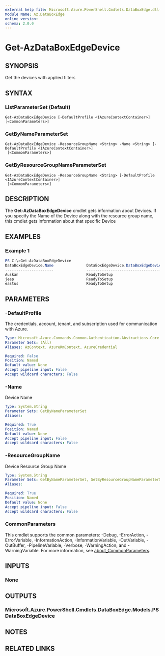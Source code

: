 ```yaml
---
external help file: Microsoft.Azure.PowerShell.Cmdlets.DataBoxEdge.dll-Help.xml
Module Name: Az.DataBoxEdge
online version:
schema: 2.0.0
---
```


# Get-AzDataBoxEdgeDevice

## SYNOPSIS
Get the devices with applied filters

## SYNTAX

### ListParameterSet (Default)
```
Get-AzDataBoxEdgeDevice [-DefaultProfile <IAzureContextContainer>] [<CommonParameters>]
```

### GetByNameParameterSet
```
Get-AzDataBoxEdgeDevice -ResourceGroupName <String> -Name <String> [-DefaultProfile <IAzureContextContainer>]
 [<CommonParameters>]
```

### GetByResourceGroupNameParameterSet
```
Get-AzDataBoxEdgeDevice -ResourceGroupName <String> [-DefaultProfile <IAzureContextContainer>]
 [<CommonParameters>]
```

## DESCRIPTION
The **Get-AzDataBoxEdgeDevice** cmdlet gets information about Devices.
If you specify the Name of the Device along with the resource group name, this cmdlet gets information about that specific Device

## EXAMPLES

### Example 1
```powershell
PS C:\>Get-AzDataBoxEdgeDevice
DataBoxEdgeDevice.Name               DataBoxEdgeDevice.DataBoxEdgeDeviceStatus DataBoxEdgeDevice.DeviceType ResourceGroupName               DataBoxEdgeDevice.Location
----------------------               ----------------------------------------- ---------------------------- -----------------               --------------------------
Auskan                               ReadyToSetup                              DataBoxEdgeDevice            resource-grp-1                  eastus
jeep                                 ReadyToSetup                              DataBoxEdgeDevice            resource-grp-2                  East US
eastus                               ReadyToSetup                              DataBoxEdgeDevice            resource-grp-2                  eastus
```

## PARAMETERS

### -DefaultProfile
The credentials, account, tenant, and subscription used for communication with Azure.

```yaml
Type: Microsoft.Azure.Commands.Common.Authentication.Abstractions.Core.IAzureContextContainer
Parameter Sets: (All)
Aliases: AzContext, AzureRmContext, AzureCredential

Required: False
Position: Named
Default value: None
Accept pipeline input: False
Accept wildcard characters: False
```

### -Name
Device Name


```yaml
Type: System.String
Parameter Sets: GetByNameParameterSet
Aliases:

Required: True
Position: Named
Default value: None
Accept pipeline input: False
Accept wildcard characters: False
```

### -ResourceGroupName
Device Resource Group Name


```yaml
Type: System.String
Parameter Sets: GetByNameParameterSet, GetByResourceGroupNameParameterSet
Aliases:

Required: True
Position: Named
Default value: None
Accept pipeline input: False
Accept wildcard characters: False
```

### CommonParameters
This cmdlet supports the common parameters: -Debug, -ErrorAction, -ErrorVariable, -InformationAction, -InformationVariable, -OutVariable, -OutBuffer, -PipelineVariable, -Verbose, -WarningAction, and -WarningVariable. For more information, see [about_CommonParameters](http://go.microsoft.com/fwlink/?LinkID=113216).

## INPUTS

### None

## OUTPUTS

### Microsoft.Azure.PowerShell.Cmdlets.DataBoxEdge.Models.PSDataBoxEdgeDevice

## NOTES

## RELATED LINKS
